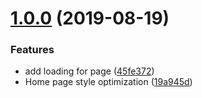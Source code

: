 # [1.0.0](https://gerrit.onap.org/r/usecase-ui/compare/2.0.1...1.0.0) (2019-08-19)


### Features

* add loading for page ([45fe372](https://gerrit.onap.org/r/usecase-ui/commits/45fe372))
* Home page style optimization ([19a945d](https://gerrit.onap.org/r/usecase-ui/commits/19a945d))


